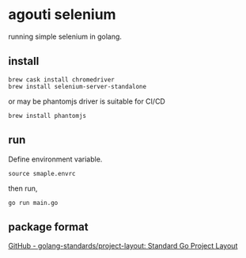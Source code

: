 # agouti selenium

running simple selenium in golang.

## install

```
brew cask install chromedriver
brew install selenium-server-standalone
```

or may be phantomjs driver is suitable for CI/CD

```
brew install phantomjs
```

## run

Define environment variable.

```
source smaple.envrc
```

then run,

```
go run main.go
```

## package format 

[GitHub - golang-standards/project-layout: Standard Go Project Layout](https://github.com/golang-standards/project-layout)